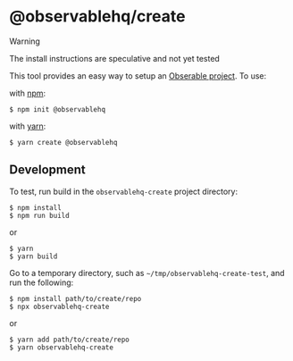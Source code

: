 # @observablehq/create

> [!WARNING]
> The install instructions are speculative and not yet tested

This tool provides an easy way to setup an [Obserable project](https://cli.observablehq.com/).  To use:

with [npm](https://docs.npmjs.com/cli/v10/commands/npm-init):

```
$ npm init @observablehq
```

with [yarn](https://yarnpkg.com):

```
$ yarn create @observablehq
```

## Development

To test, run build in the `observablehq-create` project directory:

```
$ npm install
$ npm run build
```

or

```
$ yarn
$ yarn build
```

Go to a temporary directory, such as `~/tmp/observablehq-create-test`, and run the following:

```
$ npm install path/to/create/repo
$ npx observablehq-create
```

or

```
$ yarn add path/to/create/repo
$ yarn observablehq-create
```
